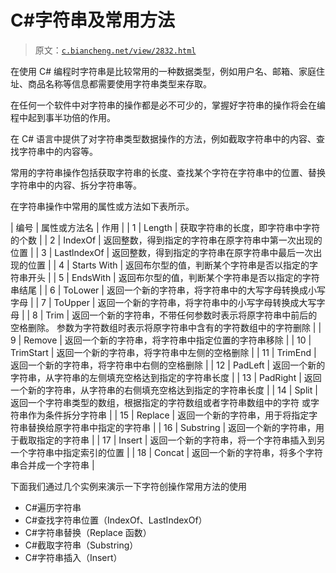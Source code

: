 # C#字符串及常用方法

> 原文：[`c.biancheng.net/view/2832.html`](http://c.biancheng.net/view/2832.html)

在使用 C# 编程时字符串是比较常用的一种数据类型，例如用户名、邮箱、家庭住址、商品名称等信息都需要使用字符串类型来存取。

在任何一个软件中对字符串的操作都是必不可少的，掌握好字符串的操作将会在编程中起到事半功倍的作用。

在 C# 语言中提供了对字符串类型数据操作的方法，例如截取字符串中的内容、查找字符串中的内容等。

常用的字符串操作包括获取字符串的长度、查找某个字符在字符串中的位置、替换字符串中的内容、拆分字符串等。

在字符串操作中常用的属性或方法如下表所示。

| 编号 | 属性或方法名 | 作用 |
| 1 | Length | 获取字符串的长度，即字符串中字符的个数 |
| 2 | IndexOf | 返回整数，得到指定的字符串在原字符串中第一次出现的位置 |
| 3 | LastlndexOf | 返回整数，得到指定的字符串在原字符串中最后一次出现的位置 |
| 4 | Starts With | 返回布尔型的值，判断某个字符串是否以指定的字符串开头 |
| 5 | EndsWith | 返回布尔型的值，判断某个字符串是否以指定的字符串结尾 |
| 6 | ToLower | 返回一个新的字符串，将字符串中的大写字母转换成小写字母 |
| 7 | ToUpper | 返回一个新的字符串，将字符串中的小写字母转换成大写字母 |
| 8 | Trim | 返回一个新的字符串，不带任何参数时表示将原字符串中前后的空格删除。 参数为字符数组时表示将原字符串中含有的字符数组中的字符删除 |
| 9 | Remove | 返回一个新的字符串，将字符串中指定位置的字符串移除 |
| 10 | TrimStart | 返回一个新的字符串，将字符串中左侧的空格删除 |
| 11 | TrimEnd | 返回一个新的字符串，将字符串中右侧的空格删除 |
| 12 | PadLeft | 返回一个新的字符串，从字符串的左侧填充空格达到指定的字符串长度 |
| 13 | PadRight | 返回一个新的字符串，从字符串的右侧填充空格达到指定的字符串长度 |
| 14 | Split | 返回一个字符串类型的数组，根据指定的字符数组或者字符串数组中的字符 或字符串作为条件拆分字符串 |
| 15 | Replace | 返回一个新的字符串，用于将指定字符串替换给原字符串中指定的字符串 |
| 16 | Substring | 返回一个新的字符串，用于截取指定的字符串 |
| 17 | Insert | 返回一个新的字符串，将一个字符串插入到另一个字符串中指定索引的位置 |
| 18 | Concat | 返回一个新的字符串，将多个字符串合并成一个字符串 |

下面我们通过几个实例来演示一下字符创操作常用方法的使用

*   C#遍历字符串
*   C#查找字符串位置（IndexOf、LastIndexOf）
*   C#字符串替换（Replace 函数）
*   C#截取字符串（Substring）
*   C#字符串插入（Insert）